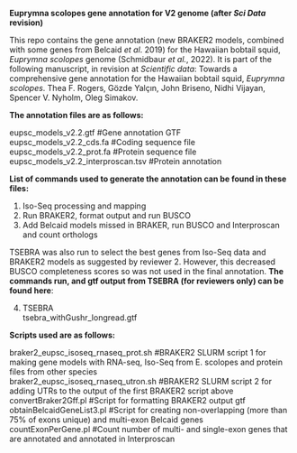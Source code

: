 **Euprymna scolopes gene annotation for V2 genome (after *Sci Data* revision)**  

This repo contains the gene annotation (new BRAKER2 models, combined with some genes from Belcaid *et al*. 2019) for the Hawaiian bobtail squid, *Euprymna scolopes* genome (Schmidbaur *et al.*, 2022). It is part of the following manuscript, in revision at *Scientific data*: Towards a comprehensive gene annotation for the Hawaiian bobtail squid, *Euprymna scolopes*. Thea F. Rogers, Gözde Yalçın, John Briseno, Nidhi Vijayan, Spencer V. Nyholm, Oleg Simakov.  
  
**The annotation files are as follows:**  
  
eupsc_models_v2.2.gtf #Gene annotation GTF  
eupsc_models_v2.2_cds.fa #Coding sequence file  
eupsc_models_v2.2_prot.fa #Protein sequence file  
eupsc_models_v2.2_interproscan.tsv #Protein annotation  
  
**List of commands used to generate the annotation can be found in these files:**  
1. Iso-Seq processing and mapping  
2. Run BRAKER2, format output and run BUSCO  
3. Add Belcaid models missed in BRAKER, run BUSCO and Interproscan and count orthologs  
  
TSEBRA was also run to select the best genes from Iso-Seq data and BRAKER2 models as suggested by reviewer 2. However, this decreased BUSCO completeness scores so was not used in the final annotation. **The commands run, and gtf output from TSEBRA (for reviewers only) can be found here**:  
  
4. TSEBRA  
tsebra_withGushr_longread.gtf  
  
**Scripts used are as follows:** 
  
braker2_eupsc_isoseq_rnaseq_prot.sh #BRAKER2 SLURM script 1 for making gene models with RNA-seq, Iso-Seq from  E. scolopes and protein files from other species  
braker2_eupsc_isoseq_rnaseq_utron.sh #BRAKER2 SLURM script 2 for adding UTRs to the output of the first BRAKER2 script above  
convertBraker2Gff.pl #Script for formatting BRAKER2 output gtf  
obtainBelcaidGeneList3.pl #Script for creating non-overlapping (more than 75% of exons unique) and multi-exon Belcaid genes  
countExonPerGene.pl #Count number of multi- and single-exon genes that are annotated and annotated in Interproscan  





